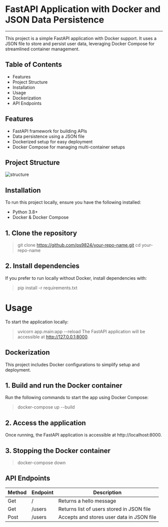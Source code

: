 # FastAPI Application with Docker and JSON Data Persistence
------------------------------------------------------------
This project is a simple FastAPI application with Docker support. It uses a JSON file to store and persist user data, leveraging Docker Compose for streamlined container management.

## Table of Contents
* Features
* Project Structure
* Installation
* Usage
* Dockerization
* API Endpoints

## Features
* FastAPI framework for building APIs
* Data persistence using a JSON file
* Dockerized setup for easy deployment
* Docker Compose for managing multi-container setups

## Project Structure
![structure](https://drive.google.com/file/d/1WvAUHxBwc75cmBmdVGULuM00M8v1ncsy/view?usp=sharing)

## Installation
To run this project locally, ensure you have the following installed:

* Python 3.8+
* Docker & Docker Compose

## 1. Clone the repository
> git clone https://github.com/ps9824/your-repo-name.git
> cd your-repo-name

## 2. Install dependencies
If you prefer to run locally without Docker, install dependencies with:
> pip install -r requirements.txt

# Usage

To start the application locally:
> uvicorn app.main:app --reload
The FastAPI application will be accessible at http://127.0.0.1:8000.


## Dockerization

This project includes Docker configurations to simplify setup and deployment.

## 1. Build and run the Docker container
Run the following commands to start the app using Docker Compose:
> docker-compose up --build

## 2. Access the application
Once running, the FastAPI application is accessible at http://localhost:8000.

## 3. Stopping the Docker container
> docker-compose down


## API Endpoints
|Method|Endpoint|Description|      
|----|-----|-------|      
|Get|/|Returns a hello message|     
|Get|/users|Returns list of users stored in JSON file|      
|Post|/users|Accepts and stores user data in JSON file






























